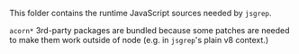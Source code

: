 This folder contains the runtime JavaScript sources needed by `jsgrep`.

`acorn*` 3rd-party packages are bundled because some patches are needed to 
make them work outside of node (e.g. in `jsgrep`'s plain v8 context.)